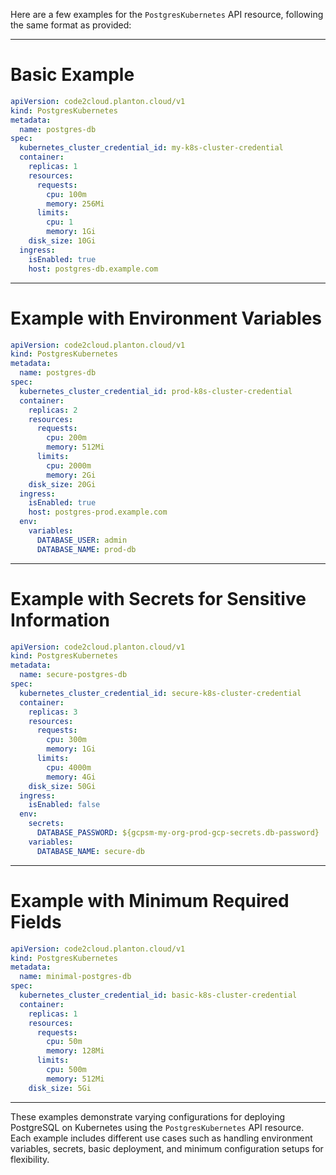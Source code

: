Here are a few examples for the `PostgresKubernetes` API resource, following the same format as provided:

---

# Basic Example

```yaml
apiVersion: code2cloud.planton.cloud/v1
kind: PostgresKubernetes
metadata:
  name: postgres-db
spec:
  kubernetes_cluster_credential_id: my-k8s-cluster-credential
  container:
    replicas: 1
    resources:
      requests:
        cpu: 100m
        memory: 256Mi
      limits:
        cpu: 1
        memory: 1Gi
    disk_size: 10Gi
  ingress:
    isEnabled: true
    host: postgres-db.example.com
```

---

# Example with Environment Variables

```yaml
apiVersion: code2cloud.planton.cloud/v1
kind: PostgresKubernetes
metadata:
  name: postgres-db
spec:
  kubernetes_cluster_credential_id: prod-k8s-cluster-credential
  container:
    replicas: 2
    resources:
      requests:
        cpu: 200m
        memory: 512Mi
      limits:
        cpu: 2000m
        memory: 2Gi
    disk_size: 20Gi
  ingress:
    isEnabled: true
    host: postgres-prod.example.com
  env:
    variables:
      DATABASE_USER: admin
      DATABASE_NAME: prod-db
```

---

# Example with Secrets for Sensitive Information

```yaml
apiVersion: code2cloud.planton.cloud/v1
kind: PostgresKubernetes
metadata:
  name: secure-postgres-db
spec:
  kubernetes_cluster_credential_id: secure-k8s-cluster-credential
  container:
    replicas: 3
    resources:
      requests:
        cpu: 300m
        memory: 1Gi
      limits:
        cpu: 4000m
        memory: 4Gi
    disk_size: 50Gi
  ingress:
    isEnabled: false
  env:
    secrets:
      DATABASE_PASSWORD: ${gcpsm-my-org-prod-gcp-secrets.db-password}
    variables:
      DATABASE_NAME: secure-db
```

---

# Example with Minimum Required Fields

```yaml
apiVersion: code2cloud.planton.cloud/v1
kind: PostgresKubernetes
metadata:
  name: minimal-postgres-db
spec:
  kubernetes_cluster_credential_id: basic-k8s-cluster-credential
  container:
    replicas: 1
    resources:
      requests:
        cpu: 50m
        memory: 128Mi
      limits:
        cpu: 500m
        memory: 512Mi
    disk_size: 5Gi
```

---

These examples demonstrate varying configurations for deploying PostgreSQL on Kubernetes using the `PostgresKubernetes` API resource. Each example includes different use cases such as handling environment variables, secrets, basic deployment, and minimum configuration setups for flexibility.